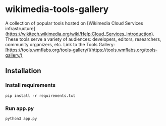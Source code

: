 # wikimedia-tools-gallery
A collection of popular tools hosted on [Wikimedia Cloud Services infrastructure] (https://wikitech.wikimedia.org/wiki/Help:Cloud_Services_Introduction). These tools serve a variety of audiences: developers, editors, researchers, community organizers, etc.
Link to the Tools Gallery: [https://tools.wmflabs.org/tools-gallery/](https://tools.wmflabs.org/tools-gallery/)

## Installation

### Install requirements
```
pip install -r requirements.txt
```

### Run app.py
```
python3 app.py
```
